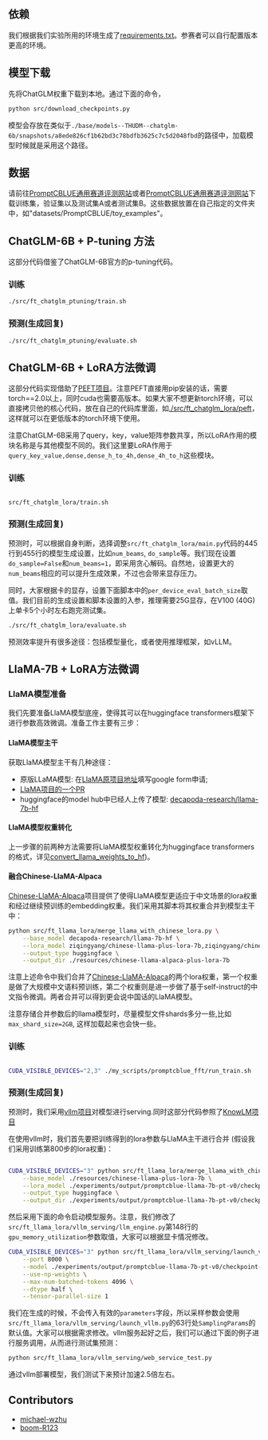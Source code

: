 

## 依赖

我们根据我们实验所用的环境生成了[requirements.txt](./requirements.txt)。参赛者可以自行配置版本更高的环境。

## 模型下载

先将ChatGLM权重下载到本地。通过下面的命令，
```bash
python src/download_checkpoints.py
```
模型会存放在类似于`./base/models--THUDM--chatglm-6b/snapshots/a8ede826cf1b62bd3c78bdfb3625c7c5d2048fbd`的路径中，加载模型时候就是采用这个路径。


##  数据

请前往[PromptCBLUE通用赛道评测网站](https://tianchi.aliyun.com/competition/entrance/532085/introduction)或者[PromptCBLUE通用赛道评测网站](https://tianchi.aliyun.com/competition/entrance/532084/introduction)下载训练集，验证集以及测试集A或者测试集B。这些数据放置在自己指定的文件夹中，如"datasets/PromptCBLUE/toy_examples"。


## ChatGLM-6B + P-tuning 方法

这部分代码借鉴了ChatGLM-6B官方的p-tuning代码。

### 训练

```bash
./src/ft_chatglm_ptuning/train.sh

```


### 预测(生成回复)

```bash
./src/ft_chatglm_ptuning/evaluate.sh

```



## ChatGLM-6B + LoRA方法微调

这部分代码实现借助了[PEFT项目](https://github.com/huggingface/peft)。注意PEFT直接用pip安装的话，需要torch==2.0以上，同时cuda也需要高版本。如果大家不想更新torch环境，可以直接拷贝他的核心代码，放在自己的代码库里面，如[./src/ft_chatglm_lora/peft](./src/ft_chatglm_lora/peft)，这样就可以在更低版本的torch环境下使用。

注意ChatGLM-6B采用了query，key，value矩阵参数共享，所以LoRA作用的模块名称是与其他模型不同的。我们这里要LoRA作用于`query_key_value,dense,dense_h_to_4h,dense_4h_to_h`这些模块。


### 训练

```bash

src/ft_chatglm_lora/train.sh

```

### 预测(生成回复)

预测时，可以根据自身判断，选择调整`src/ft_chatglm_lora/main.py`代码的445行到455行的模型生成设置，比如`num_beams`, `do_sample`等。我们现在设置`do_sample=False`和`num_beams=1`，即采用贪心解码。自然地，设置更大的`num_beams`相应的可以提升生成效果，不过也会带来显存压力。

同时，大家根据卡的显存，设置下面脚本中的`per_device_eval_batch_size`取值。我们目前的生成设置和脚本设置的入参，推理需要25G显存，在V100 (40G)上单卡5个小时左右跑完测试集。

```bash
./src/ft_chatglm_lora/evaluate.sh

```

预测效率提升有很多途径：包括模型量化，或者使用推理框架，如vLLM。



## LlaMA-7B + LoRA方法微调

### LlaMA模型准备

我们先要准备LlaMA模型底座，使得其可以在huggingface transformers框架下进行参数高效微调。准备工作主要有三步：

#### LlaMA模型主干

获取LlaMA模型主干有几种途径：
- 原版LLaMA模型: 在[LlaMA原项目地址](https://github.com/facebookresearch/llama)填写google form申请;
- [LlaMA项目的一个PR](https://github.com/facebookresearch/llama/pull/73/files)
- huggingface的model hub中已经人上传了模型: [decapoda-research/llama-7b-hf](https://huggingface.co/decapoda-research/llama-7b-hf)

#### LlaMA模型权重转化

上一步骤的前两种方法需要将LlaMA模型权重转化为huggingface transformers的格式，详见[convert_llama_weights_to_hf](https://github.com/huggingface/transformers/blob/main/src/transformers/models/llama/convert_llama_weights_to_hf.py))。


#### 融合Chinese-LlaMA-Alpaca

[Chinese-LlaMA-Alpaca](https://github.com/ymcui/Chinese-LLaMA-Alpaca/blob/main/README_EN.md)项目提供了使得LlaMA模型更适应于中文场景的lora权重和经过继续预训练的embedding权重。我们采用其脚本将其权重合并到模型主干中：

```bash
python src/ft_llama_lora/merge_llama_with_chinese_lora.py \
    --base_model decapoda-research/llama-7b-hf \
    --lora_model ziqingyang/chinese-llama-plus-lora-7b,ziqingyang/chinese-alpaca-plus-lora-7b \
    --output_type huggingface \
    --output_dir ./resources/chinese-llama-alpaca-plus-lora-7b

```

注意上述命令中我们合并了[Chinese-LlaMA-Alpaca](https://github.com/ymcui/Chinese-LLaMA-Alpaca)的两个lora权重，第一个权重是做了大规模中文语料预训练，第二个权重则是进一步做了基于self-instruct的中文指令微调。两者合并可以得到更会说中国话的LlaMA模型。

注意存储合并参数后的llama模型时，尽量模型文件shards多分一些,比如`max_shard_size=2GB`, 这样加载起来也会快一些。


### 训练

```bash

CUDA_VISIBLE_DEVICES="2,3" ./my_scripts/promptcblue_fft/run_train.sh

```

### 预测(生成回复)

预测时，我们采用[vllm项目](https://github.com/vllm-project/vllm)对模型进行serving.同时这部分代码参照了[KnowLM项目](https://github.com/zjunlp/KnowLM/tree/main/inference)

在使用vllm时，我们首先要把训练得到的lora参数与LlaMA主干进行合并 (假设我们采用训练第800步的lora权重)：

```bash

CUDA_VISIBLE_DEVICES="3" python src/ft_llama_lora/merge_llama_with_chinese_lora.py \
    --base_model ./resources/chinese-llama-plus-lora-7b \
    --lora_model ./experiments/output/promptcblue-llama-7b-pt-v0/checkpoint-800 \
    --output_type huggingface \
    --output_dir ./experiments/output/promptcblue-llama-7b-pt-v0/checkpoint-800-merge

```

然后采用下面的命令启动模型服务。注意，我们修改了`src/ft_llama_lora/vllm_serving/llm_engine.py`第148行的`gpu_memory_utilization`参数取值，大家可以根据显卡情况修改。

```bash
CUDA_VISIBLE_DEVICES="3" python src/ft_llama_lora/vllm_serving/launch_vllm.py \
    --port 8000 \
    --model ./experiments/output/promptcblue-llama-7b-pt-v0/checkpoint-800-merge \
    --use-np-weights \
    --max-num-batched-tokens 4096 \
    --dtype half \
    --tensor-parallel-size 1

```

我们在生成的时候，不会传入有效的`parameters`字段，所以采样参数会使用`src/ft_llama_lora/vllm_serving/launch_vllm.py`的63行处`SamplingParams`的默认值。大家可以根据需求修改。vllm服务起好之后，我们可以通过下面的例子进行服务调用，从而进行测试集预测：

```bash
python src/ft_llama_lora/vllm_serving/web_service_test.py

```

通过vllm部署模型，我们测试下来预计加速2.5倍左右。




## Contributors

- [michael-wzhu](https://github.com/michael-wzhu)
- [boom-R123](https://github.com/boom-R123)
